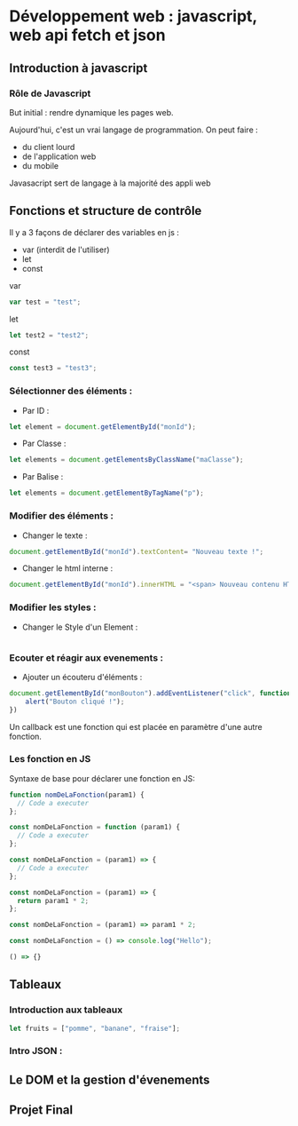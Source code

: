 # Développement web : javascript, web api fetch et json 

## Introduction à javascript

### Rôle de Javascript 

But initial : rendre dynamique les pages web.

Aujourd'hui, c'est un vrai langage de programmation. On peut faire : 

- du client lourd
- de l'application web 
- du mobile 

Javasacript sert de langage à la majorité des appli web 

## Fonctions et structure de contrôle

Il y a 3 façons de déclarer des variables en js :
- var (interdit de l'utiliser)
- let 
- const

var 

``` js
var test = "test";
```

let

``` js
let test2 = "test2";
```

const 

``` js 
const test3 = "test3";
```

### Sélectionner des éléments : 

- Par ID :

``` js
let element = document.getElementById("monId");
```

- Par Classe : 

``` js 
let elements = document.getElementsByClassName("maClasse");
```

- Par Balise :

``` js
let elements = document.getElementByTagName("p");
```

### Modifier des éléments :

- Changer le texte : 

``` js 
document.getElementById("monId").textContent= "Nouveau texte !";
```

- Changer le html interne : 

``` js 
document.getElementById("monId").innerHTML = "<span> Nouveau contenu HTML </span>";
```

### Modifier les styles :

- Changer le Style d'un Element :

``` js

```

### Ecouter et réagir aux evenements :

- Ajouter un écouteru d'éléments :

``` js
document.getElementById("monBouton").addEventListener("click", function() {
    alert("Bouton cliqué !");
})
```

Un callback est une fonction qui est placée en paramètre d'une autre fonction.


### Les fonction en JS

Syntaxe de base pour déclarer une fonction en JS:

```js
function nomDeLaFonction(param1) {
  // Code a executer
};
```

```js
const nomDeLaFonction = function (param1) {
  // Code a executer
};
```

```js
const nomDeLaFonction = (param1) => {
  // Code a executer
};
```

```js
const nomDeLaFonction = (param1) => {
  return param1 * 2;
};
```

```js
const nomDeLaFonction = (param1) => param1 * 2;
```

```js
const nomDeLaFonction = () => console.log("Hello");
```

```js
() => {}
```

## Tableaux

### Introduction aux tableaux

```js
let fruits = ["pomme", "banane", "fraise"];
```




### Intro JSON :










## Le DOM et la gestion d'évenements 



## Projet Final  